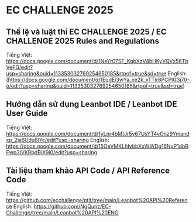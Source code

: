 # EC CHALLENGE 2025

## Thể lệ và luật thi EC CHALLENGE 2025 / EC CHALLENGE 2025 Rules and Regulations
Tiếng Việt: https://docs.google.com/document/d/1NeYr07SF_KqbXzV4bHKyVQVx56TbVeFG/edit?usp=sharing&ouid=113353032769254650185&rtpof=true&sd=true
English: (https://docs.google.com/document/d/1EqdEi3wYa_xe2k_xTTIr8PCPIG3j70-o/edit?usp=sharing&ouid=113353032769254650185&rtpof=true&sd=true)

## Hướng dẫn sử dụng Leanbot IDE / Leanbot IDE User Guide
Tiếng Việt: https://docs.google.com/document/d/1yLnr4bMtJr5y67UsYT4vOnz9Ymandxp_2js6Udu6lYc/edit?usp=sharing
English: https://docs.google.com/document/d/15OeVMKLhIvbbXxWWDg16NvP1dbRFwp3IVKRbdBjX9i0/edit?usp=sharing

## Tài liệu tham khảo API Code / API Reference Code
Tiếng Việt: https://github.com/ecchallenge/ptit/tree/main/Leanbot%20API%20Reference
English: https://github.com/NgQunz/EC-Challenge/tree/main/Leanbot%20API%20ENG
